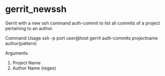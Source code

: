 gerrit_newssh
=============
Gerrit with a new ssh command auth-commit to list all commits of a project pertaining to an author.

Command Usage
ssh -p port user@host gerrit auth-commits projectname author(pattern)

Arguments 
1. Project Name
2. Author Name (regex)
